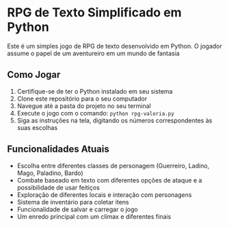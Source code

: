 # RPG de Texto Simplificado em Python

Este é um simples jogo de RPG de texto desenvolvido em Python. O jogador assume o papel de um aventureiro em um mundo de fantasia

## Como Jogar

1. Certifique-se de ter o Python instalado em seu sistema
2. Clone este repositório para o seu computador
3. Navegue até a pasta do projeto no seu terminal
4. Execute o jogo com o comando: `python rpg-valoria.py`
5. Siga as instruções na tela, digitando os números correspondentes às suas escolhas

## Funcionalidades Atuais

* Escolha entre diferentes classes de personagem (Guerreiro, Ladino, Mago, Paladino, Bardo)
* Combate baseado em texto com diferentes opções de ataque e a possibilidade de usar feitiços
* Exploração de diferentes locais e interação com personagens
* Sistema de inventário para coletar itens
* Funcionalidade de salvar e carregar o jogo
* Um enredo principal com um clímax e diferentes finais
